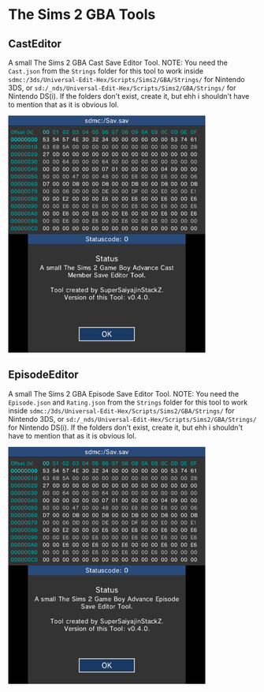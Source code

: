 # The Sims 2 GBA Tools

## CastEditor
A small The Sims 2 GBA Cast Save Editor Tool. NOTE: You need the `Cast.json` from the `Strings` folder for this tool to work inside `sdmc:/3ds/Universal-Edit-Hex/Scripts/Sims2/GBA/Strings/` for Nintendo 3DS, or `sd:/_nds/Universal-Edit-Hex/Scripts/Sims2/GBA/Strings/` for Nintendo DS(i). If the folders don't exist, create it, but ehh i shouldn't have to mention that as it is obvious lol.

![](https://github.com/SuperSaiyajinStackZ/Univ-Edit-Stuff/blob/main/Screenshots/Sims2GBA-CastEditor.png)


## EpisodeEditor
A small The Sims 2 GBA Episode Save Editor Tool. NOTE: You need the `Episode.json` and `Rating.json` from the `Strings` folder for this tool to work inside `sdmc:/3ds/Universal-Edit-Hex/Scripts/Sims2/GBA/Strings/` for Nintendo 3DS, or `sd:/_nds/Universal-Edit-Hex/Scripts/Sims2/GBA/Strings/` for Nintendo DS(i). If the folders don't exist, create it, but ehh i shouldn't have to mention that as it is obvious lol.

![](https://github.com/SuperSaiyajinStackZ/Univ-Edit-Stuff/blob/main/Screenshots/Sims2GBA-EpisodeEditor.png)